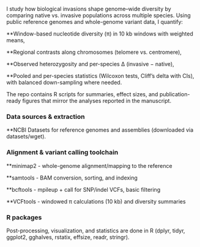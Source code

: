I study how biological invasions shape genome–wide diversity by comparing native vs. invasive populations across multiple species. Using public reference genomes and whole-genome variant data, I quantify:

**Window-based nucleotide diversity (π) in 10 kb windows with weighted means,

**Regional contrasts along chromosomes (telomere vs. centromere),

**Observed heterozygosity and per-species Δ (invasive − native),

**Pooled and per-species statistics (Wilcoxon tests, Cliff’s delta with CIs), with balanced down-sampling where needed.

The repo contains R scripts for summaries, effect sizes, and publication-ready figures that mirror the analyses reported in the manuscript.


### Data sources & extraction

**NCBI Datasets for reference genomes and assemblies (downloaded via datasets/wget).



### Alignment & variant calling toolchain

**minimap2 - whole-genome alignment/mapping to the reference

**samtools - BAM conversion, sorting, and indexing

**bcftools - mpileup + call for SNP/indel VCFs, basic filtering

**VCFtools - windowed π calculations (10 kb) and diversity summaries

### R packages
Post-processing, visualization, and statistics are done in R (dplyr, tidyr, ggplot2, gghalves, rstatix, effsize, readr, stringr).
